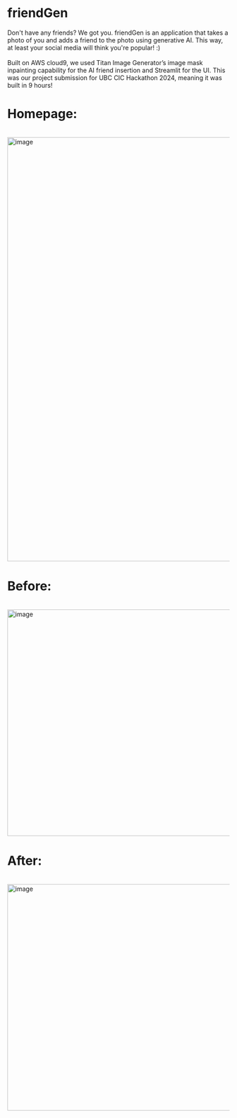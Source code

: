 # friendGen
Don't have any friends? We got you. friendGen is an application that takes a photo of you and adds a friend to the photo using generative AI. This way, at least your social media will think you're popular! :)
<br>
<br>
Built on AWS cloud9, we used Titan Image Generator’s image mask inpainting capability for the AI friend insertion and Streamlit for the UI. This was our project submission for UBC CIC Hackathon 2024, meaning it was built in 9 hours!

# Homepage:
<br>
<img width="959" alt="image" src="https://github.com/andrewahn-ubc/friendGen/assets/115388743/d7247ac6-52e6-4f16-a310-0312eb4b15a3">

# Before:
<br>
<img width="512" alt="image" src="https://github.com/andrewahn-ubc/friendGen/assets/115388743/286f1728-375d-4e38-9ed6-fa3593a33ce3">


# After:
<br>
<img width="512" alt="image" src="https://github.com/andrewahn-ubc/friendGen/assets/115388743/c42c55f8-ec77-4caa-a0ac-3dbf983e996b">



